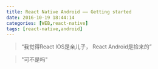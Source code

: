 ```yaml
---
title: React Native Android —— Getting started
date: 2016-10-19 18:44:14
categories: [WEB,react-native]
tags: [react-native,android]
---
```


> “我觉得React IOS是亲儿子， React Android是捡来的”  

> "可不是吗"  

<!-- more -->

 
